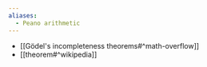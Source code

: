 ```yaml
---
aliases:
  - Peano arithmetic
---
```


- [[Gödel's incompleteness theorems#^math-overflow]]
- [[theorem#^wikipedia]]